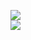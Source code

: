 [![](https://img.shields.io/badge/Made%20With-Github%20Spray-lightgrey.svg?style=for-the-badge&logo=github)](https://github.com/Annihil/github-spray#2680)  
[![](https://i.imgur.com/2DrTn0Z.gif)](https://github.com/Annihil/github-spray)